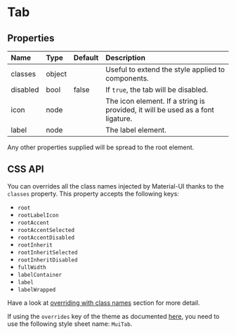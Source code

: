 # Tab



## Properties
| Name | Type | Default | Description |
|:-----|:-----|:--------|:------------|
| classes | object |  | Useful to extend the style applied to components. |
| disabled | bool | false | If `true`, the tab will be disabled. |
| icon | node |  | The icon element. If a string is provided, it will be used as a font ligature. |
| label | node |  | The label element. |

Any other properties supplied will be spread to the root element.

## CSS API

You can overrides all the class names injected by Material-UI thanks to the `classes` property.
This property accepts the following keys:
- `root`
- `rootLabelIcon`
- `rootAccent`
- `rootAccentSelected`
- `rootAccentDisabled`
- `rootInherit`
- `rootInheritSelected`
- `rootInheritDisabled`
- `fullWidth`
- `labelContainer`
- `label`
- `labelWrapped`

Have a look at [overriding with class names](/customization/overrides#overriding-with-class-names)
section for more detail.

If using the `overrides` key of the theme as documented
[here](/customization/themes#customizing-all-instances-of-a-component-type),
you need to use the following style sheet name: `MuiTab`.
